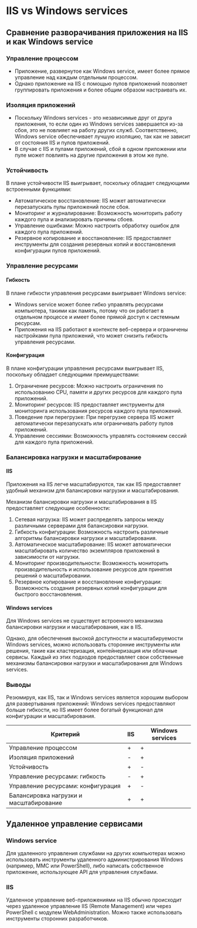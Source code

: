# IIS vs Windows services 

## Сравнение разворачивания приложения на IIS и как Windows service

### Управление процессом

- Приложение, развернутое как Windows service, имеет более прямое управление над каждым отдельным процессом.
- Однако приложение на IIS с помощью пулов приложений позволяет группировать приложения и более общим образом настраивать их.

### Изоляция приложений

- Поскольку Windows services - это независимые друг от друга приложения, то если один из Windows services завершается из-за сбоя, это не повлияет на работу других служб. Соответственно, Windows service обеспечивает лучшую изоляцию, так как не зависит от состояния IIS и пулов приложений.
- В случае с IIS и пулами приложений, сбой в одном приложении или пуле может повлиять на другие приложения в этом же пуле.

### Устойчивость

В плане устойчивости IIS выигрывает, поскольку обладает следующими встроенными функциями:

- Автоматическое восстановление: IIS может автоматически перезапускать пулы приложений после сбоя.
- Мониторинг и журналирование: Возможность мониторить работу каждого пула и анализировать причины сбоев.
- Управление ошибками: Можно настроить обработку ошибок для каждого пула приложений.
- Резервное копирование и восстановление: IIS предоставляет инструменты для создания резервных копий и восстановления конфигурации пулов приложений.

### Управление ресурсами

#### Гибкость

В плане гибкости управления ресурсами выигрывает Windows service:

- Windows service может более гибко управлять ресурсами компьютера, такими как память, потому что он работает в отдельном процессе и имеет более прямой доступ к системным ресурсам. 
- Приложения на IIS работают в контексте веб-сервера и ограничены настройками пула приложений, что может снизить гибкость управления ресурсами.

#### Конфигурация 

В плане конфигурации управления ресурсами выигрывает IIS, поскольку обладает следующими преимуществами:

1. Ограничение ресурсов: Можно настроить ограничения по использованию CPU, памяти и других ресурсов для каждого пула приложений.
2. Мониторинг ресурсов: IIS предоставляет инструменты для мониторинга использования ресурсов каждого пула приложений.
3. Поведение при перегрузке: При перегрузке сервера IIS может автоматически перезапускать или ограничивать работу пулов приложений.
4. Управление сессиями: Возможность управлять состоянием сессий для каждого пула приложений.

### Балансировка нагрузки и масштабирование

#### IIS

Приложения на IIS легче масштабируются, так как IIS предоставляет удобный механизм для балансировки нагрузки и масштабирования.

Механизм балансировки нагрузки и масштабирования в IIS предоставляет следующие особенности:
1. Сетевая нагрузка: IIS может распределять запросы между различными серверами для балансировки нагрузки.
2. Гибкость конфигурации: Возможность настроить различные алгоритмы балансировки нагрузки и масштабирования.
3. Автоматическое масштабирование: IIS может автоматически масштабировать количество экземпляров приложений в зависимости от нагрузки.
4. Мониторинг производительности: Возможность мониторить производительность и использование ресурсов для принятия решений о масштабировании.
5. Резервное копирование и восстановление конфигурации: Возможность создания резервных копий конфигурации для быстрого восстановления.

#### Windows services

Для Windows services не существует встроенного механизма балансировки нагрузки и масштабирования, как в IIS. 

Однако, для обеспечения высокой доступности и масштабируемости Windows services, можно использовать сторонние инструменты или решения, такие как кластеризация, контейнеризация или облачные сервисы. Каждый из этих подходов предоставляет свои собственные механизмы балансировки нагрузки и масштабирования для Windows services.

### Выводы

Резюмируя, как IIS, так и Windows services является хорошим выбором для развертывания приложений: Windows services предоставляют больше гибкости, но IIS имеет более богатый функционал для конфигурации и масштабирования.

| Критерий | IIS | Windows services |
| --- | --- | --- |
| Управление процессом | + | + |
| Изоляция приложений | - | + |
| Устойчивость | + | - |
| Управление ресурсами: гибкость | - | + |
| Управление ресурсами: конфигурация | + | - |
| Балансировка нагрузки и масштабирование | + | + |

## Удаленное управление сервисами

### Windows service

Для удаленного управления службами на других компьютерах можно использовать инструменты удаленного администрирования Windows (например, MMC или PowerShell), либо написать собственное приложение, использующее API для управления службами.

### IIS

Удаленное управление веб-приложениями на IIS обычно происходит через удаленное управление IIS (Remote Management) или через PowerShell с модулем WebAdministration. Можно также использовать инструменты сторонних разработчиков.
